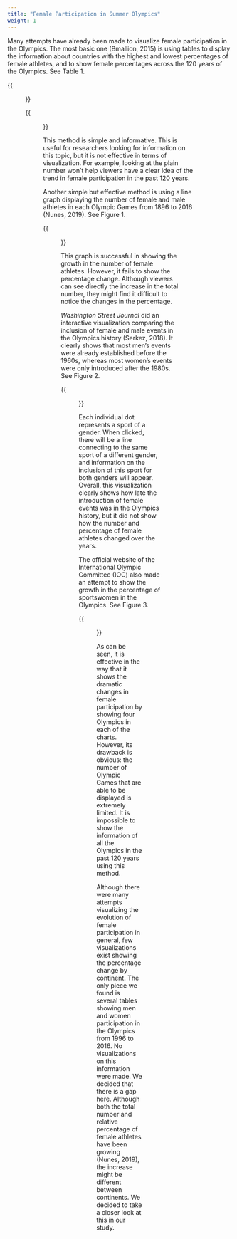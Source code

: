 ```yaml
---
title: "Female Participation in Summer Olympics"
weight: 1
---
```

Many attempts have already been made to visualize female participation in the Olympics. The most basic one (Bmallion, 2015) is using tables to display the information about countries with the highest and lowest percentages of female athletes, and to show female percentages across the 120 years of the Olympics. See Table 1. 

{{<figure src="https://raw.githubusercontent.com/hongtaoh/olymvis/master/static/pics/1-1.png" caption="Table 1(a): Countries with the highest rate of female participation">}}

{{<figure src="https://raw.githubusercontent.com/hongtaoh/olymvis/master/static/pics/1-2.png" caption="Table 1(b): Female percentage in Olympic events">}}

This method is simple and informative. This is useful for researchers looking for information on this topic, but it is not effective in terms of visualization. For example, looking at the plain number won’t help viewers have a clear idea of the trend in female participation in the past 120 years. 

Another simple but effective method is using a line graph displaying the number of female and male athletes in each Olympic Games from 1896 to 2016 (Nunes, 2019). See Figure 1.

{{<figure src="https://raw.githubusercontent.com/hongtaoh/olymvis/master/static/pics/1-3.png" caption="Figure. 1: Evolution of the number of Olympic athletes, male and female (1986-2016), Nunes (2019)">}}

This graph is successful in showing the growth in the number of female athletes. However, it fails to show the percentage change. Although viewers can see directly the increase in the total number, they might find it difficult to notice the changes in the percentage. 

*Washington Street Journal* did an interactive visualization comparing the inclusion of female and male events in the Olympics history (Serkez, 2018). It clearly shows that most men’s events were already established before the 1960s, whereas most women’s events were only introduced after the 1980s. See Figure 2. 

{{<figure src="https://raw.githubusercontent.com/hongtaoh/olymvis/master/static/pics/1-4.png" caption="Figure. 2: Interactive plot by Washington Post showing inclusion of male and female Olympic events">}}

Each individual dot represents a sport of a gender. When clicked, there will be a line connecting to the same sport of a different gender, and information on the inclusion of this sport for both genders will appear. Overall, this visualization clearly shows how late the introduction of female events was in the Olympics history, but it did not show how the number and percentage of female athletes changed over the years. 

The official website of the International Olympic Committee (IOC) also made an attempt to show the growth in the percentage of sportswomen in the Olympics. See Figure 3.

{{<figure src="https://raw.githubusercontent.com/hongtaoh/olymvis/master/static/pics/1-5.png" caption="Figure. 3: IOC graph visualizing female athletes' participation">}}

As can be seen, it is effective in the way that it shows the dramatic changes in female participation by showing four Olympics in each of the charts. However, its drawback is obvious: the number of Olympic Games that are able to be displayed is extremely limited. It is impossible to show the information of all the Olympics in the past 120 years using this method. 

Although there were many attempts visualizing the evolution of female participation in general, few visualizations exist showing the percentage change by continent. The only piece we found is several tables showing men and women participation in the Olympics from 1996 to 2016. No visualizations on this information were made. We decided that there is a gap here. Although both the total number and relative percentage of female athletes have been growing (Nunes, 2019), the increase might be different between continents. We decided to take a closer look at this in our study. 